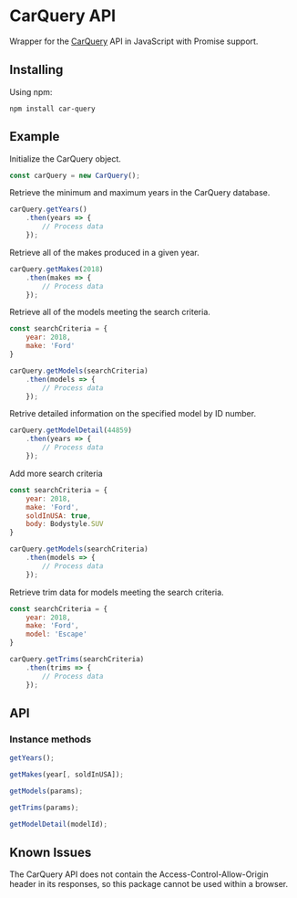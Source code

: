 # CarQuery API

Wrapper for the [CarQuery](http://www.carqueryapi.com/) API in JavaScript with Promise support.

## Installing
Using npm:
```
npm install car-query
```

## Example

Initialize the CarQuery object.
```javascript
const carQuery = new CarQuery();
```

Retrieve the minimum and maximum years in the CarQuery database.
```javascript
carQuery.getYears()
    .then(years => {
        // Process data
    });
```

Retrieve all of the makes produced in a given year.
```javascript
carQuery.getMakes(2018)
    .then(makes => {
        // Process data
    });
```

Retrieve all of the models meeting the search criteria.
```javascript
const searchCriteria = {
    year: 2018,
    make: 'Ford'
}

carQuery.getModels(searchCriteria)
    .then(models => {
        // Process data
    });
```

Retrive detailed information on the specified model by ID number.
```javascript
carQuery.getModelDetail(44859)
    .then(years => {
        // Process data
    });
```

Add more search criteria
```javascript
const searchCriteria = {
    year: 2018,
    make: 'Ford',
    soldInUSA: true,
    body: Bodystyle.SUV
}

carQuery.getModels(searchCriteria)
    .then(models => {
        // Process data
    });
```

Retrieve trim data for models meeting the search criteria.
```javascript
const searchCriteria = {
    year: 2018,
    make: 'Ford',
    model: 'Escape'
}

carQuery.getTrims(searchCriteria)
    .then(trims => {
        // Process data
    });
```

## API
### Instance methods
```javascript
getYears();
```

```javascript
getMakes(year[, soldInUSA]);
```

```javascript
getModels(params);
```

```javascript
getTrims(params);
```

```javascript
getModelDetail(modelId);
```

## Known Issues
The CarQuery API does not contain the Access-Control-Allow-Origin header in its responses, so this package cannot be used within a browser.